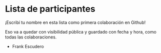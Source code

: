 # Lista de participantes
¡Escribí tu nombre en esta lista como primera colaboración en Github!

Eso va a quedar con visibilidad pública y guardado con fecha y hora, como todas las colaboraciones. 

- Frank Escudero
